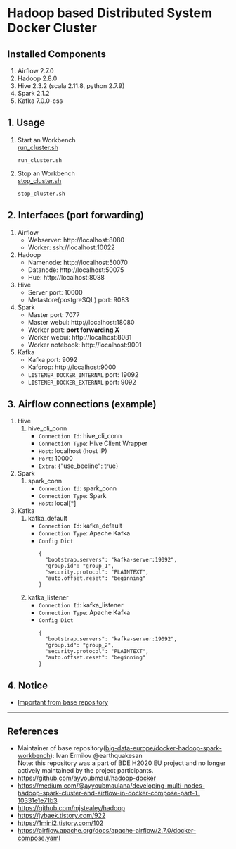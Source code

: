 # Hadoop based Distributed System Docker Cluster
## Installed Components
1. Airflow 2.7.0
2. Hadoop 2.8.0
3. Hive 2.3.2 (scala 2.11.8, python 2.7.9)
4. Spark 2.1.2
5. Kafka 7.0.0-css


## 1. Usage
1. Start an Workbench \
    [run_cluster.sh](https://github.com/alchemine/hadoop-docker-cluster/blob/main/run_cluster.sh)
    ```
    run_cluster.sh
    ```

2. Stop an Workbench \
    [stop_cluster.sh](https://github.com/alchemine/hadoop-docker-cluster/blob/main/stop_cluster.sh)
    ```
    stop_cluster.sh
    ```


## 2. Interfaces (port forwarding)
1. Airflow
    - Webserver: http://localhost:8080
    - Worker: ssh://localhost:10022
2. Hadoop
    - Namenode: http://localhost:50070
    - Datanode: http://localhost:50075
    - Hue: http://localhost:8088
3. Hive
    - Server port: 10000
    - Metastore(postgreSQL) port: 9083
4. Spark
    - Master port: 7077
    - Master webui: http://localhost:18080
    - Worker port: **port forwarding X**
    - Worker webui: http://localhost:8081
    - Worker notebook: http://localhost:9001
5. Kafka
    - Kafka port: 9092
    - Kafdrop: http://localhost:9000
    - `LISTENER_DOCKER_INTERNAL` port: 19092
    - `LISTENER_DOCKER_EXTERNAL` port: 9092


## 3. Airflow connections (example)
1. Hive
    1. hive_cli_conn
        - `Connection Id`: hive_cli_conn
        - `Connection Type`: Hive Client Wrapper 
        - `Host`: localhost (host IP)
        - `Port`: 10000
        - `Extra`: {"use_beeline": true}
2. Spark
    1. spark_conn
        - `Connection Id`: spark_conn
        - `Connection Type`: Spark
        - `Host`: local[*]
3. Kafka
    1. kafka_default
        - `Connection Id`: kafka_default
        - `Connection Type`: Apache Kafka
        - `Config Dict`
          ```
          {
            "bootstrap.servers": "kafka-server:19092",
            "group.id": "group_1",
            "security.protocol": "PLAINTEXT",
            "auto.offset.reset": "beginning"
          }
          ```
    2. kafka_listener
        - `Connection Id`: kafka_listener
        - `Connection Type`: Apache Kafka
        - `Config Dict`
          ```
          {
            "bootstrap.servers": "kafka-server:19092",
            "group.id": "group_2",
            "security.protocol": "PLAINTEXT",
            "auto.offset.reset": "beginning"
          }
          ```


## 4. Notice
- [Important from base repository](https://github.com/big-data-europe/docker-hadoop-spark-workbench#important)


---

## References
- Maintainer of base repository([big-data-europe/docker-hadoop-spark-workbench](https://github.com/big-data-europe/docker-hadoop-spark-workbench)): Ivan Ermilov @earthquakesan \
Note: this repository was a part of BDE H2020 EU project and no longer actively maintained by the project participants. 
- https://github.com/ayyoubmaul/hadoop-docker
- https://medium.com/@ayyoubmaulana/developing-multi-nodes-hadoop-spark-cluster-and-airflow-in-docker-compose-part-1-10331e1e71b3
- https://github.com/mjstealey/hadoop
- https://jybaek.tistory.com/922
- https://1mini2.tistory.com/102
- https://airflow.apache.org/docs/apache-airflow/2.7.0/docker-compose.yaml
